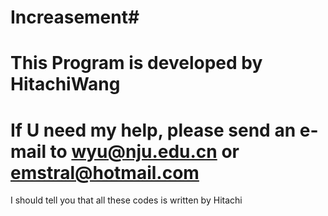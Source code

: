 # Increasement# 
# This Program is developed by HitachiWang
# If U need my help, please send an e-mail to wyu@nju.edu.cn or emstral@hotmail.com

I should tell you that all these codes is written by Hitachi
 